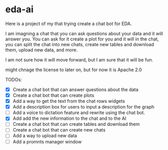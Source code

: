 # eda-ai
Here is a project of my that trying create a chat bot for EDA.

I am imagning a chat that you can ask questions about your data and it will answer you.
You can ask for it create a plot for you and it will in the chat, you can split the chat into new chats, create new tables and download them, upload new data, and more.

I am not sure how it will move forward, but I am sure that it will be fun.

might chnage the license to later on, but for now it is Apache 2.0

TODOs:

- [x] Create a chat bot that can answer questions about the data
- [x] Create a chat bot that can create plots
- [x] Add a way to get the text from the chat rows widgets
- [x] Add a description box for users to input a description for the graph
- [ ] Add a voice to dictation feature and rewrite using the chat bot.
- [x] Add add the new information to the chat and to the AI
- [ ] Create a chat bot that can create tables and download them
- [ ] Create a chat bot that can create new chats
- [ ] Add a way to upload new data
- [ ] Add a promnts manager window